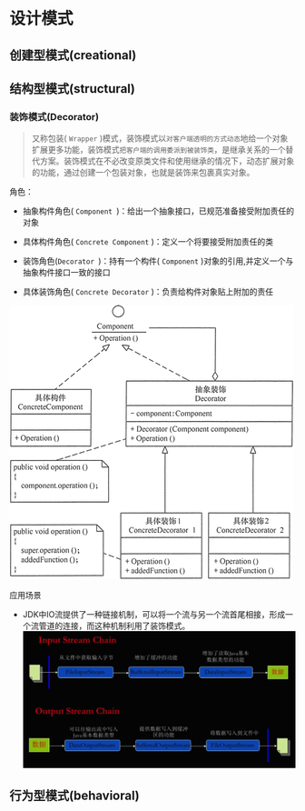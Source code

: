 



# 设计模式

## 创建型模式(creational)

## 结构型模式(structural)

### 装饰模式(Decorator)

> 又称包装( `Wrapper` )模式，装饰模式以`对客户端透明的方式动态`地给一个对象扩展更多功能，装饰模式`把客户端的调用委派到被装饰类`，是继承关系的一个替代方案。装饰模式在不必改变原类文件和使用继承的情况下，动态扩展对象的功能，通过创建一个包装对象，也就是装饰来包裹真实对象。

角色：

- 抽象构件角色( `Component `)：给出一个抽象接口，已规范准备接受附加责任的对象

- 具体构件角色( `Concrete Component` )：定义一个将要接受附加责任的类

- 装饰角色(`Decorator `)：持有一个构件( `Component`  )对象的引用,并定义一个与抽象构件接口一致的接口

- 具体装饰角色( `Concrete Decorator` )：负责给构件对象贴上附加的责任

![装饰模式结构图](./imgs/decorator-structure.jpg)

应用场景

- JDK中IO流提供了一种链接机制，可以将一个流与另一个流首尾相接，形成一个流管道的连接，而这种机制利用了装饰模式。
![IO流的连接](./imgs/io-stream-chain.jpg)

## 行为型模式(behavioral)






